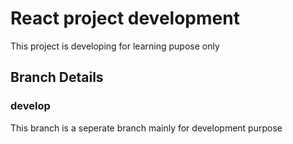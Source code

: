 # React project development

This project is developing for learning pupose only

## Branch Details

### develop

This branch is a seperate branch mainly for development purpose
